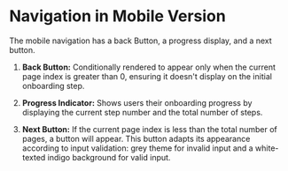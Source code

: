 # Navigation in Mobile Version

The mobile navigation has a back Button, a progress display, and a next button.

1. **Back Button:** Conditionally rendered to appear only when the current page index is greater than 0, ensuring it doesn't display on the initial onboarding step.

2. **Progress Indicator:** Shows users their onboarding progress by displaying the current step number and the total number of steps.

3. **Next Button:** If the current page index is less than the total number of pages, a button will appear. This button adapts its appearance according to input validation: grey theme for invalid input and a white-texted indigo background for valid input.